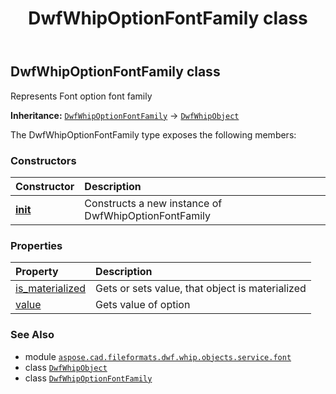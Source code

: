 ﻿---
title: DwfWhipOptionFontFamily class
second_title: Aspose.CAD for Python via .NET API References
description: 
type: docs
weight: 20
url: /aspose.cad.fileformats.dwf.whip.objects.service.font/dwfwhipoptionfontfamily/
is_root: false
---

## DwfWhipOptionFontFamily class

Represents Font option font family



**Inheritance:** [`DwfWhipOptionFontFamily`](/cad/python-net/aspose.cad.fileformats.dwf.whip.objects.service.font/dwfwhipoptionfontfamily) → 
[`DwfWhipObject`](/cad/python-net/aspose.cad.fileformats.dwf.whip.objects/dwfwhipobject)



The DwfWhipOptionFontFamily type exposes the following members:

### Constructors
| Constructor | Description |
| :- | :- |
| [__init__](/cad/python-net/aspose.cad.fileformats.dwf.whip.objects.service.font/dwfwhipoptionfontfamily/__init__/#) | Constructs a new instance of DwfWhipOptionFontFamily |


### Properties
| Property | Description |
| :- | :- |
| [is_materialized](/cad/python-net/aspose.cad.fileformats.dwf.whip.objects.service.font/dwfwhipoptionfontfamily/is_materialized) | Gets or sets value, that object is materialized |
| [value](/cad/python-net/aspose.cad.fileformats.dwf.whip.objects.service.font/dwfwhipoptionfontfamily/value) | Gets value of option |



### See Also
* module [`aspose.cad.fileformats.dwf.whip.objects.service.font`](..)
* class [`DwfWhipObject`](/cad/python-net/aspose.cad.fileformats.dwf.whip.objects/dwfwhipobject)
* class [`DwfWhipOptionFontFamily`](/cad/python-net/aspose.cad.fileformats.dwf.whip.objects.service.font/dwfwhipoptionfontfamily)
